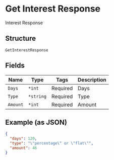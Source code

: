 
# Get Interest Response

Interest Response

## Structure

`GetInterestResponse`

## Fields

| Name | Type | Tags | Description |
|  --- | --- | --- | --- |
| `Days` | `*int` | Required | Days |
| `Type` | `*string` | Required | Type |
| `Amount` | `*int` | Required | Amount |

## Example (as JSON)

```json
{
  "days": 120,
  "type": "\"percentage\" or \"flat\"",
  "amount": 46
}
```

